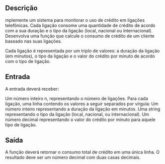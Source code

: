 ## Descrição

mplemente um sistema para monitorar o uso de crédito em ligações telefônicas. Cada ligação consome uma quantidade de crédito de acordo com a sua duração e o tipo da ligação (local, nacional ou internacional). Desenvolva uma função que calcule o consumo de crédito de um cliente baseado nas suas ligações.

Cada ligação é representada por um triplo de valores: a duração da ligação (em minutos), o tipo da ligação e o valor do crédito por minuto de acordo com o tipo de ligação.

## Entrada

A entrada deverá receber:

Um número inteiro n, representando o número de ligações.
Para cada ligação, uma linha contendo os valores a seguir separados por vírgula:
Um número inteiro representando a duração da ligação em minutos.
Uma string representando o tipo da ligação (local, nacional, ou internacional).
Um número decimal representando o valor do crédito por minuto para aquele tipo de ligação.

## Saída

A função deverá retornar o consumo total de crédito em uma única linha. O resultado deve ser um número decimal com duas casas decimais.
